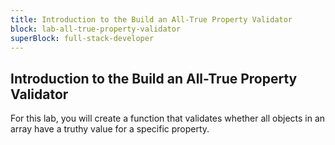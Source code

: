 ```yaml
---
title: Introduction to the Build an All-True Property Validator
block: lab-all-true-property-validator
superBlock: full-stack-developer
---
```


## Introduction to the Build an All-True Property Validator

For this lab, you will create a function that validates whether all objects in an array have a truthy value for a specific property.
